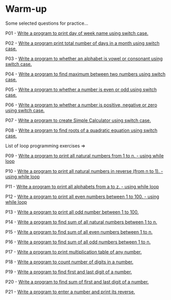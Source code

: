 # Warm-up
Some selected questions for practice...

P01 - [Write a program to print day of week name using switch case.](https://github.com/Crypt0Nyt/Warm-up/blob/main/Programs/P01.cpp)

P02 - [Write a program print total number of days in a month using switch case.](https://github.com/Crypt0Nyt/Warm-up/blob/main/Programs/P02%20.cpp)

P03 - [Write a program to  whether an alphabet is vowel or consonant using switch case.](https://github.com/Crypt0Nyt/Warm-up/blob/main/Programs/P03.cpp)

P04 - [Write a program to find maximum between two numbers using switch case.](https://github.com/Crypt0Nyt/Warm-up/blob/main/Programs/P04.cpp)

P05 - [Write a program to  whether a number is even or odd using switch case.](https://github.com/Crypt0Nyt/Warm-up/blob/main/Programs/P05.cpp)

P06 - [Write a program to  whether a number is positive, negative or zero using switch case.](https://github.com/Crypt0Nyt/Warm-up/blob/main/Programs/P06.cpp)

P07 - [Write a program to create Simple Calculator using switch case.](https://github.com/Crypt0Nyt/Warm-up/blob/main/Programs/P07.cpp)

P08 - [Write a program to find roots of a quadratic equation using switch case.](https://github.com/Crypt0Nyt/Warm-up/blob/main/Programs/P08.cpp)


List of loop programming exercises =>

P09 - [Write a program to print all natural numbers from 1 to n. - using while loop](https://github.com/Crypt0Nyt/Warm-up/blob/main/Programs/P09.cpp)

P10 - [Write a program to print all natural numbers in reverse (from n to 1). - using while loop](https://github.com/Crypt0Nyt/Warm-up/blob/main/Programs/P10.cpp)

P11 - [Write a program to print all alphabets from a to z. - using while loop](https://github.com/Crypt0Nyt/Warm-up/blob/main/Programs/P11.cpp)

P12 - [Write a program to print all even numbers between 1 to 100. - using while loop](https://github.com/Crypt0Nyt/Warm-up/blob/main/Programs/P12.cpp)

P13 - [Write a program to print all odd number between 1 to 100.](https://github.com/Crypt0Nyt/Warm-up/blob/main/Programs/P13.cpp)

P14 - [Write a program to find sum of all natural numbers between 1 to n.](https://github.com/Crypt0Nyt/Warm-up/blob/main/Programs/P14.cpp)

P15 - [Write a program to find sum of all even numbers between 1 to n.](https://github.com/Crypt0Nyt/Warm-up/blob/main/Programs/P15.cpp)

P16 - [Write a program to find sum of all odd numbers between 1 to n.](https://github.com/Crypt0Nyt/Warm-up/blob/main/Programs/P16.cpp)

P17 - [Write a program to print multiplication table of any number.](https://github.com/Crypt0Nyt/Warm-up/blob/main/Programs/P17.cpp)

P18 - [Write a program to count number of digits in a number.](https://github.com/Crypt0Nyt/Warm-up/blob/main/Programs/P18.cpp)

P19 - [Write a program to find first and last digit of a number.](https://github.com/Crypt0Nyt/Warm-up/blob/main/Programs/P19.cpp)

P20 - [Write a program to find sum of first and last digit of a number.](https://github.com/Crypt0Nyt/Warm-up/blob/main/Programs/P20.cpp)

P21 - [Write a program to enter a number and print its reverse.](https://github.com/Crypt0Nyt/Warm-up/blob/main/Programs/P21.cpp)
